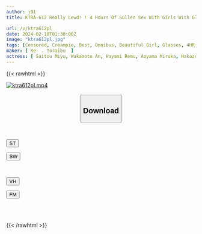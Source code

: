 ```yaml
---
author: j91
title: KTRA-612 Really Lewd! ! 4 Hours Of Sullen Sex With Girls With Glasses Who Are Secretive

url: /v/ktra612pl
date: 2024-02-10T01:30:00Z
image: "ktra612pl.jpg"
tags: [Censored, Creampie, Best, Omnibus, Beautiful Girl, Glasses, 4HR+	]
maker: [ Ke- . Toraibu  ]
actress: [ Saitou Miyu, Wakamoto An, Hayami Remu, Aoyama Miruka, Hakaze Yuria ]
---
```



{{< rawhtml >}}

<div class="video" data-videoid="QajYVebQJWC0Lrd">
    <a href="javascript:;">
        <img src="/v/ktra612pl/ktra612pl.jpg" width="WIDTH" height="HEIGHT" alt="ktra612pl.mp4" loading="lazy">
    </a>
</div>

<script type="text/javascript" src="https://j91.asia/asset/on-demand-st.js"></script>

<br>
  <link rel="stylesheet" href="https://j91.asia/asset/bs5.css">
  
  <center>
  <button class="btn btn-primary" type="button" data-bs-toggle="collapse" data-bs-target=".multi-collapse" aria-expanded="false" aria-controls="multiCollapseExample1 multiCollapseExample2"><h2>Download</h2></button></center>
</p>
<div class="row">
  <div class="col">
    <div class="collapse multi-collapse" id="multiCollapseExample1">
      <div class="card card-body">
	      	      <br>
<div class="buttons">  
<p><a href="https://streamtape.to/v/QajYVebQJWC0Lrd" target="_blank"><button class="btn-hover color-3"><i class="fa fa-download"></i> ST</button></a></p>
<p><a href="https://cdnwish.com/v89wjd87aj3b" target="_blank"><button class="btn-hover color-2"><i class="fa fa-download"></i> SW</button></a></p></div>
    </div>
  </div>
</div>
  <div class="col">
    <div class="collapse multi-collapse" id="multiCollapseExample2">
      <div class="card card-body">
	      <br>
<div class="buttons">
<p><a href="javascript:;" target="_blank"><button class="btn-hover color-9"><i class="fa fa-download"></i> VH</button></a></p>
<p><a href="javascript:;"><button class="btn-hover color-8"><i class="fa fa-download"></i> FM</button></a></p></div>
<br><br>
      </div>
    </div>
  </div>
</div>

{{< /rawhtml >}}